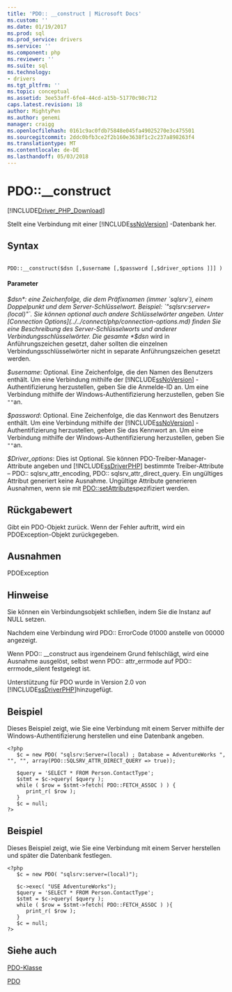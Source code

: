 ```yaml
---
title: 'PDO:: __construct | Microsoft Docs'
ms.custom: ''
ms.date: 01/19/2017
ms.prod: sql
ms.prod_service: drivers
ms.service: ''
ms.component: php
ms.reviewer: ''
ms.suite: sql
ms.technology:
- drivers
ms.tgt_pltfrm: ''
ms.topic: conceptual
ms.assetid: 3ee53aff-6fe4-44cd-a15b-51770c98c712
caps.latest.revision: 18
author: MightyPen
ms.author: genemi
manager: craigg
ms.openlocfilehash: 0161c9ac0fdb75848e045fa49025270e3c475501
ms.sourcegitcommit: 2ddc0bfb3ce2f2b160e3638f1c2c237a898263f4
ms.translationtype: MT
ms.contentlocale: de-DE
ms.lasthandoff: 05/03/2018
---
```

# <a name="pdoconstruct"></a>PDO::__construct
[!INCLUDE[Driver_PHP_Download](../../includes/driver_php_download.md)]

Stellt eine Verbindung mit einer [!INCLUDE[ssNoVersion](../../includes/ssnoversion_md.md)] -Datenbank her.  
  
## <a name="syntax"></a>Syntax  
  
```  
  
PDO::__construct($dsn [,$username [,$password [,$driver_options ]]] )  
```  
  
#### <a name="parameters"></a>Parameter  
*$dsn*: eine Zeichenfolge, die dem Präfixnamen (immer `sqlsrv`), einem Doppelpunkt und dem Server-Schlüsselwort. Beispiel: `"sqlsrv:server=(local)"`. Sie können optional auch andere Schlüsselwörter angeben. Unter [Connection Options](../../connect/php/connection-options.md) finden Sie eine Beschreibung des Server-Schlüsselworts und anderer Verbindungsschlüsselwörter. Die gesamte *$dsn* wird in Anführungszeichen gesetzt, daher sollten die einzelnen Verbindungsschlüsselwörter nicht in separate Anführungszeichen gesetzt werden.  
  
*$username*: Optional. Eine Zeichenfolge, die den Namen des Benutzers enthält. Um eine Verbindung mithilfe der [!INCLUDE[ssNoVersion](../../includes/ssnoversion_md.md)] -Authentifizierung herzustellen, geben Sie die Anmelde-ID an. Um eine Verbindung mithilfe der Windows-Authentifizierung herzustellen, geben Sie `""`an.  
  
*$password*: Optional. Eine Zeichenfolge, die das Kennwort des Benutzers enthält. Um eine Verbindung mithilfe der [!INCLUDE[ssNoVersion](../../includes/ssnoversion_md.md)] -Authentifizierung herzustellen, geben Sie das Kennwort an. Um eine Verbindung mithilfe der Windows-Authentifizierung herzustellen, geben Sie `""`an.  
  
*$Driver_options*: Dies ist Optional. Sie können PDO-Treiber-Manager-Attribute angeben und [!INCLUDE[ssDriverPHP](../../includes/ssdriverphp_md.md)] bestimmte Treiber-Attribute – PDO:: sqlsrv_attr_encoding, PDO:: sqlsrv_attr_direct_query. Ein ungültiges Attribut generiert keine Ausnahme. Ungültige Attribute generieren Ausnahmen, wenn sie mit [PDO::setAttribute](../../connect/php/pdo-setattribute.md)spezifiziert werden.  
  
## <a name="return-value"></a>Rückgabewert  
Gibt ein PDO-Objekt zurück. Wenn der Fehler auftritt, wird ein PDOException-Objekt zurückgegeben.  
  
## <a name="exceptions"></a>Ausnahmen  
PDOException  
  
## <a name="remarks"></a>Hinweise  
Sie können ein Verbindungsobjekt schließen, indem Sie die Instanz auf NULL setzen.  
  
Nachdem eine Verbindung wird PDO:: ErrorCode 01000 anstelle von 00000 angezeigt.  
  
Wenn PDO:: __construct aus irgendeinem Grund fehlschlägt, wird eine Ausnahme ausgelöst, selbst wenn PDO:: attr_errmode auf PDO:: errmode_silent festgelegt ist.  
  
Unterstützung für PDO wurde in Version 2.0 von [!INCLUDE[ssDriverPHP](../../includes/ssdriverphp_md.md)]hinzugefügt.  
  
## <a name="example"></a>Beispiel  
Dieses Beispiel zeigt, wie Sie eine Verbindung mit einem Server mithilfe der Windows-Authentifizierung herstellen und eine Datenbank angeben.  
  
```  
<?php  
   $c = new PDO( "sqlsrv:Server=(local) ; Database = AdventureWorks ", "", "", array(PDO::SQLSRV_ATTR_DIRECT_QUERY => true));   
  
   $query = 'SELECT * FROM Person.ContactType';   
   $stmt = $c->query( $query );   
   while ( $row = $stmt->fetch( PDO::FETCH_ASSOC ) ) {   
      print_r( $row );   
   }  
   $c = null;   
?>  
```  
  
## <a name="example"></a>Beispiel  
Dieses Beispiel zeigt, wie Sie eine Verbindung mit einem Server herstellen und später die Datenbank festlegen.  
  
```  
<?php  
   $c = new PDO( "sqlsrv:server=(local)");  
  
   $c->exec( "USE AdventureWorks");  
   $query = 'SELECT * FROM Person.ContactType';  
   $stmt = $c->query( $query );  
   while ( $row = $stmt->fetch( PDO::FETCH_ASSOC ) ){  
      print_r( $row );  
   }  
   $c = null;  
?>  
```  
  
## <a name="see-also"></a>Siehe auch  
[PDO-Klasse](../../connect/php/pdo-class.md)

[PDO](http://php.net/manual/book.pdo.php)  
  
